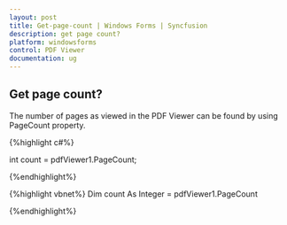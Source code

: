 ```yaml
---
layout: post
title: Get-page-count | Windows Forms | Syncfusion
description: get page count?
platform: windowsforms
control: PDF Viewer
documentation: ug
---
```


## Get page count?

The number of pages as viewed in the PDF Viewer can be found by using PageCount property.



{%highlight c#%}

int count = pdfViewer1.PageCount;

{%endhighlight%}


{%highlight vbnet%}
Dim count As Integer = pdfViewer1.PageCount

{%endhighlight%}

